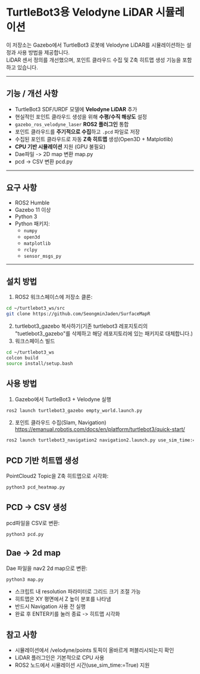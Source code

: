 # TurtleBot3용 Velodyne LiDAR 시뮬레이션

이 저장소는 Gazebo에서 TurtleBot3 로봇에 Velodyne LiDAR를 시뮬레이션하는 설정과 사용 방법을 제공합니다.  
LiDAR 센서 정의를 개선했으며, 포인트 클라우드 수집 및 Z축 히트맵 생성 기능을 포함하고 있습니다.

---

## 기능 / 개선 사항

- TurtleBot3 SDF/URDF 모델에 **Velodyne LiDAR** 추가
- 현실적인 포인트 클라우드 생성을 위해 **수평/수직 해상도** 설정
- `gazebo_ros_velodyne_laser` **ROS2 플러그인** 통합
- 포인트 클라우드를 **주기적으로 수집**하고 `.pcd` 파일로 저장
- 수집된 포인트 클라우드로 자동 **Z축 히트맵** 생성(Open3D + Matplotlib)
- **CPU 기반 시뮬레이션** 지원 (GPU 불필요)
- Dae파일 -> 2D map 변환 map.py
- pcd -> CSV 변환 pcd.py

---

## 요구 사항

- ROS2 Humble
- Gazebo 11 이상
- Python 3
- Python 패키지:
  - `numpy`
  - `open3d`
  - `matplotlib`
  - `rclpy`
  - `sensor_msgs_py`

---

## 설치 방법

1. ROS2 워크스페이스에 저장소 클론:
```bash
cd ~/turtlebot3_ws/src
git clone https://github.com/SeongminJaden/SurfaceMapR
```
2. turtlebot3_gazebo 복사하기(기존 turtlebot3 레포지토리의 "tuetlebot3_gazebo"를 삭제하고 해당 레포지토리에 있는 패키지로 대체합니다.)
3. 워크스페이스 빌드
```bash
cd ~/turtlebot3_ws
colcon build
source install/setup.bash
```
## 사용 방법
1. Gazebo에서 TurtleBot3 + Velodyne 실행
```bash
ros2 launch turtlebot3_gazebo empty_world.launch.py
```
2. 포인트 클라우드 수집(Slam, Navigation)
https://emanual.robotis.com/docs/en/platform/turtlebot3/quick-start/
```bash
ros2 launch turtlebot3_navigation2 navigation2.launch.py use_sim_time:=True map:=$HOME/map_from_dae.yaml
```



## PCD 기반 히트맵 생성
PointCloud2 Topic을 Z축 히트맵으로 시각화:
```bash
python3 pcd_heatmap.py
```

## PCD -> CSV 생성
pcd파일을 CSV로 변환:
```bash
python3 pcd.py
```

## Dae -> 2d map
Dae 파일을 nav2 2d map으로 변환:
```bash
python3 map.py
```
- 스크립트 내 resolution 파라미터로 그리드 크기 조절 가능
- 히트맵은 XY 평면에서 Z 높이 분포를 나타냄
- 반드시 Navigation 사용 전 실행
- 완료 후 ENTER키를 눌러 종료 -> 히트맵 시각화

## 참고 사항
- 시뮬레이션에서 /velodyne/points 토픽이 올바르게 퍼블리시되는지 확인
- LiDAR 플러그인은 기본적으로 CPU 사용
- ROS2 노드에서 시뮬레이션 시간(use_sim_time:=True) 지원
